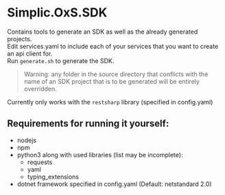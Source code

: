 # Simplic.OxS.SDK

Contains tools to generate an SDK as well as the already generated projects.\
Edit services.yaml to include each of your services that you want to create an api client for.\
Run `generate.sh` to generate the SDK.

> Warning: any folder in the source directory that conflicts with the name of an SDK project that is to be generated will be entirely overridden.

Currently only works with the `restsharp` library (specified in config.yaml)

## Requirements for running it yourself:

- nodejs
- npm
- python3 along with used libraries (list may be incomplete):
  - requests
  - yaml
  - typing_extensions
- dotnet framework specified in config.yaml (Default: netstandard 2.0)
